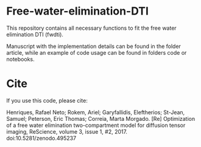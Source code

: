 # Free-water-elimination-DTI

This repository contains all necessary functions to fit the free water
elimination DTI (fwdti).

Manuscript with the implementation details can be found in the folder article,
while an example of code usage can be found in folders code or notebooks.

# Cite 
If you use this code, please cite:

Henriques, Rafael Neto; Rokem, Ariel; Garyfallidis, Eleftherios; St-Jean, Samuel; Peterson, Eric Thomas; Correia, Marta Morgado. [Re] Optimization of a free water elimination two-compartment model for diffusion tensor imaging, ReScience, volume 3, issue 1, #2, 2017. doi:10.5281/zenodo.495237 
